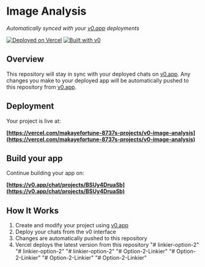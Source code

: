 # Image Analysis

*Automatically synced with your [v0.app](https://v0.app) deployments*

[![Deployed on Vercel](https://img.shields.io/badge/Deployed%20on-Vercel-black?style=for-the-badge&logo=vercel)](https://vercel.com/makayefortune-8737s-projects/v0-image-analysis)
[![Built with v0](https://img.shields.io/badge/Built%20with-v0.app-black?style=for-the-badge)](https://v0.app/chat/projects/BSUy4DruaSb)

## Overview

This repository will stay in sync with your deployed chats on [v0.app](https://v0.app).
Any changes you make to your deployed app will be automatically pushed to this repository from [v0.app](https://v0.app).

## Deployment

Your project is live at:

**[https://vercel.com/makayefortune-8737s-projects/v0-image-analysis](https://vercel.com/makayefortune-8737s-projects/v0-image-analysis)**

## Build your app

Continue building your app on:

**[https://v0.app/chat/projects/BSUy4DruaSb](https://v0.app/chat/projects/BSUy4DruaSb)**

## How It Works

1. Create and modify your project using [v0.app](https://v0.app)
2. Deploy your chats from the v0 interface
3. Changes are automatically pushed to this repository
4. Vercel deploys the latest version from this repository
"# linkier-option-2" 
"# linkier-option-2" 
"# linkier-option-2" 
"# Option-2-Linkier" 
"# Option-2-Linkier" 
"# Option-2-Linkier" 
"# Option-2-Linkier" 
